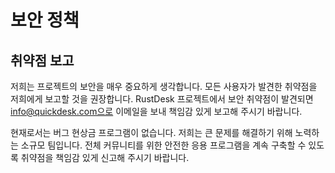 # 보안 정책

## 취약점 보고

저희는 프로젝트의 보안을 매우 중요하게 생각합니다. 모든 사용자가 발견한 취약점을 저희에게 보고할 것을 권장합니다. RustDesk 프로젝트에서 보안 취약점이 발견되면 info@quickdesk.com으로 이메일을 보내 책임감 있게 보고해 주시기 바랍니다.

현재로서는 버그 현상금 프로그램이 없습니다. 저희는 큰 문제를 해결하기 위해 노력하는 소규모 팀입니다. 전체 커뮤니티를 위한 안전한 응용 프로그램을 계속 구축할 수 있도록 취약점을 책임감 있게 신고해 주시기 바랍니다.
